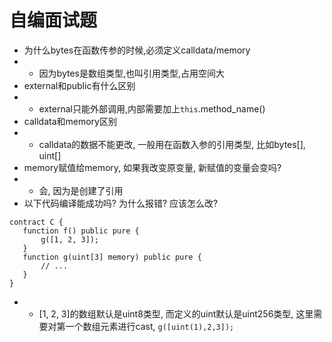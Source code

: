 # 自编面试题
 - 为什么bytes在函数传参的时候,必须定义calldata/memory
 - - 因为bytes是数组类型,也叫引用类型,占用空间大
 - external和public有什么区别
 - - external只能外部调用,内部需要加上`this`.method_name()
 - calldata和memory区别
 - - calldata的数据不能更改, 一般用在函数入参的引用类型, 比如bytes[], uint[]
 - memory赋值给memory, 如果我改变原变量, 新赋值的变量会变吗?
 - - 会, 因为是创建了引用
 - 以下代码编译能成功吗? 为什么报错? 应该怎么改?
 ```
 contract C {
    function f() public pure {
        g([1, 2, 3]);
    }
    function g(uint[3] memory) public pure {
        // ...
    }
}
 ```
  - - [1, 2, 3]的数组默认是uint8类型, 而定义的uint默认是uint256类型, 这里需要对第一个数组元素进行cast, `g([uint(1),2,3]);`
